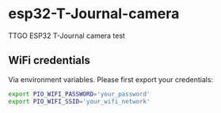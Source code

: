 # esp32-T-Journal-camera

TTGO ESP32 T-Journal camera test

## WiFi credentials

Via environment variables. Please first export your credentials:

```bash
export PIO_WIFI_PASSWORD='your_password'
export PIO_WIFI_SSID='your_wifi_network'
```



